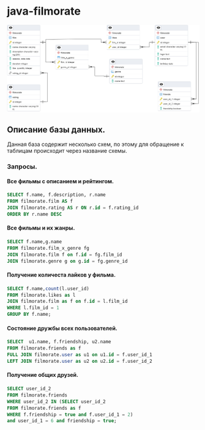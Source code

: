 # java-filmorate
![](db_project_1.png)

## Описание базы данных.
Данная база содержит несколько схем, по этому для обращение к таблицам происходит через название схемы.

### Запросы.

#### Все фильмы с описанием и рейтингом.
~~~sql
SELECT f.name, f.description, r.name
FROM filmorate.film AS f
JOIN filmorate.rating AS r ON r.id = f.rating_id
ORDER BY r.name DESC 
~~~

#### Все фильмы и их жанры.
~~~sql
SELECT f.name,g.name
FROM filmorate.film_x_genre fg
JOIN filmorate.film f on f.id = fg.film_id
JOIN filmorate.genre g on g.id = fg.genre_id
~~~

#### Получение количеста лайков у фильма.
~~~sql
SELECT f.name,count(l.user_id)
FROM filmorate.likes as l
JOIN filmorate.film as f on f.id = l.film_id
WHERE l.film_id = 1
GROUP BY f.name;
~~~

#### Состояние дружбы всех пользователей.
~~~sql
SELECT  u1.name, f.friendship, u2.name
FROM filmorate.friends as f
FULL JOIN filmorate.user as u1 on u1.id = f.user_id_1
LEFT JOIN filmorate.user as u2 on u2.id = f.user_id_2
~~~

#### Получение общих друзей.
~~~sql
SELECT user_id_2
FROM filmorate.friends
WHERE user_id_2 IN (SELECT user_id_2
FROM filmorate.friends as f
WHERE f.friendship = true and f.user_id_1 = 2)
and user_id_1 = 6 and friendship = true;
~~~
